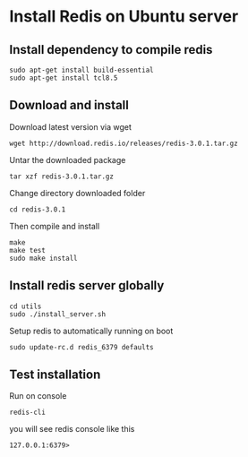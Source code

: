 # Install Redis on Ubuntu server

## Install dependency to compile redis
```
sudo apt-get install build-essential
sudo apt-get install tcl8.5
```

## Download and install

Download latest version via wget
```
wget http://download.redis.io/releases/redis-3.0.1.tar.gz
```

Untar the downloaded package
```
tar xzf redis-3.0.1.tar.gz
```

Change directory downloaded folder
```
cd redis-3.0.1
```

Then compile and install 
```
make
make test
sudo make install
```

## Install redis server globally
```
cd utils
sudo ./install_server.sh
```

Setup redis to automatically running on boot
```
sudo update-rc.d redis_6379 defaults
```

## Test installation

Run on console
```
redis-cli
```

you will see redis console like this
```
127.0.0.1:6379>
```
